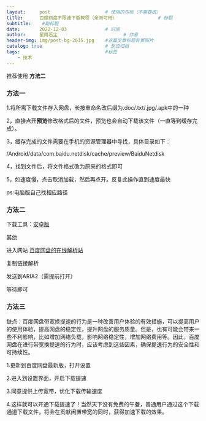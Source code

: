 ```yaml
---
layout:     post   				    # 使用的布局（不需要改）
title:      百度网盘不限速下载教程（亲测可用） 				# 标题 
subtitle:    #副标题
date:       2022-12-03 				# 时间
author:     星雨若尘 						# 作者
header-img: img/post-bg-2015.jpg 	#这篇文章标题背景图片
catalog: true 						# 是否归档
tags:								#标签
    - 技术
---
```


推荐使用 **方法二**
### 方法一
1.将所需下载文件存入网盘，长按重命名改后缀为.doc/.txt/.jpg/.apk中的一种

2，直接点开**预览**修改格式后的文件，预览也会自动下载该文件（一直等到缓存完成）。

3，缓存完成的文件需要在手机的资源管理器中寻找，具体目录如下：

/Android/data/com.baidu.netdisk/cache/preview/BaiduNetdisk

4，找到文件后，将文件格式改为原来的格式即可

5，如速度慢，点击取消加载，然后再点开。反复此操作直到速度最快

ps:电脑版自己找相应路径

### 方法二
下载工具：[安卓版](https://wwb.lanzouy.com/ipm0v067odab) 

[其他](https://jx.jixia.ink/#/useage) 

进入网站 [百度网盘的在线解析站](http://xyrct301.github.io/2023/03/03/%E7%99%BE%E5%BA%A6%E7%BD%91%E7%9B%98%E7%9A%84%E5%9C%A8%E7%BA%BF%E8%A7%A3%E6%9E%90%E7%AB%99/)

复制链接解析

发送到ARIA2（需提前打开）

等待即可


### 方法三

缺点：百度网盘带宽换提速的行为是一种改善用户体验的有效措施，可以提高用户的使用体验，提高网盘的稳定性，提升网盘的服务质量。但是，也有可能会带来一些不利影响，比如增加网络负载，影响网络稳定性，增加网络费用等。因此，百度网盘在进行带宽换提速的行为时，应该考虑到这些因素，确保提速行为的安全性和可持续性。

1.更新到百度网盘最新版，打开设置

2.进入到设置界面，开启下载提速

3.同意提供上传宽带，优化下载传输速度

4.这样就可以开通下载提速了！当然天下没有免费的午餐，普通用户通过这个下载通道下载文件，将会在贡献闲置带宽的同时，获得加速下载的效果。
